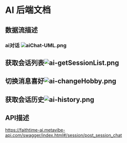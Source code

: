 # AI 后端文档

## 数据流描述
### ai对话 ![aiChat-UML.png](aiChat-UML.png)
## 获取会话列表![ai-getSessionList.png](ai-getSessionList.png)
## 切换消息喜好![ai-changeHobby.png](ai-changeHobby.png)
## 获取会话历史![ai-history.png](ai-history.png)

## API描述
https://faithtime-ai.metavibe-api.com/swagger/index.html#/session/post_session_chat 

